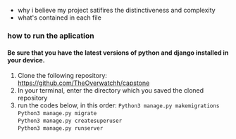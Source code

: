 

* why i believe my project satifires the distinctiveness and complexity
* what's contained in each file
### how to run the aplication

#### Be sure that you have the latest versions of python and django installed in your device.

1. Clone the following repository: <https://github.com/TheOverwatchh/capstone>
2. In your terminal, enter the directory which you saved the cloned repository
3. run the codes below, in this order:
`Python3 manage.py makemigrations` <br>
`Python3 manage.py migrate` <br>
`Python3 manage.py createsuperuser` <br>
`Python3 manage.py runserver` <br>
